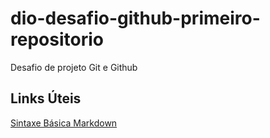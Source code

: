 ﻿# dio-desafio-github-primeiro-repositorio
Desafio de projeto Git e Github

## Links Úteis
[Sintaxe Básica Markdown](https://www.markdownguide.org/)
